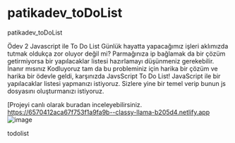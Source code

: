 # patikadev_toDoList
patikadev_toDoList

Ödev 2
Javascript ile To Do List
Günlük hayatta yapacağımız işleri aklımızda tutmak oldukça zor oluyor değil mi? Parmağınıza ip bağlamak da bir çözüm getirmiyorsa bir yapılacaklar listesi hazırlamayı düşünmeniz gerekebilir. İnanır mısınız Kodluyoruz tam da bu probleminiz için harika bir çözüm ve harika bir ödevle geldi, karşınızda JavsScript To Do List! JavaScript ile bir yapılacaklar listesi yapmanızı istiyoruz. Sizlere yine bir temel verip bunun js dosyasını oluşturmanızı istiyoruz.

[Projeyi canlı olarak buradan inceleyebilirsiniz.
https://6570412aca67f753f1a9fa9b--classy-llama-b205d4.netlify.app
![image](https://github.com/StromBlink/patikadev_toDoList/assets/109786091/1781f447-09d0-49a1-9f09-2677a0185405)


todolist
